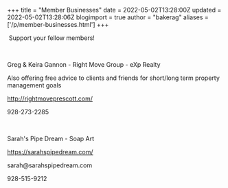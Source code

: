 +++
title = "Member Businesses"
date = 2022-05-02T13:28:00Z
updated = 2022-05-02T13:28:06Z
blogimport = true 
author = "bakerag"
aliases = ['/p/member-businesses.html']
+++

<p>&nbsp;Support your fellow members!</p><p><br /></p><p>Greg &amp; Keira Gannon - Right Move Group - eXp Realty</p><p>Also offering free advice to clients and friends for short/long term property management goals</p><p><a href="http://rightmoveprescott.com/">http://rightmoveprescott.com/</a></p><p>928-273-2285</p><p><br /></p><p>Sarah's Pipe Dream - Soap Art</p><p><a href="https://sarahspipedream.com/">https://sarahspipedream.com/</a></p><p>sarah@sarahspipedream.com</p><p>928-515-9212</p>
